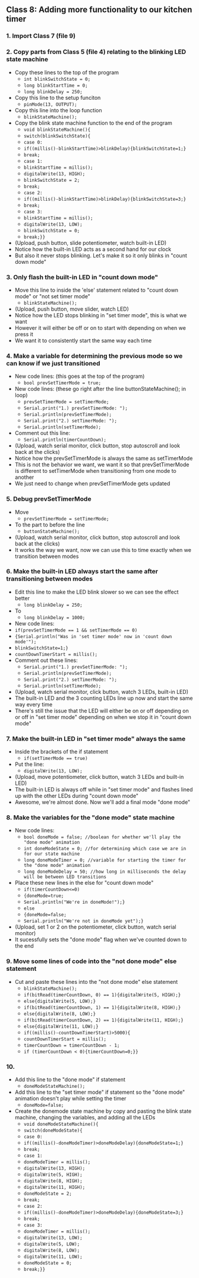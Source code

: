 ## Class 8: Adding more functionality to our kitchen timer
### 1. Import Class 7 (file 9)

### 2. Copy parts from Class 5 (file 4) relating to the blinking LED state machine
- Copy these lines to the top of the program
  - `int blinkSwitchState = 0;`
  - `long blinkStartTime = 0;`
  - `long blinkDelay = 250;`
- Copy this line to the setup funciton
  - `pinMode(13, OUTPUT);`
- Copy this line into the loop function
  - `blinkStateMachine();`
- Copy the blink state machine function to the end of the program
  - `void blinkStateMachine(){`
  - `switch(blinkSwitchState){`
  - `case 0:`
  - `if((millis()-blinkStartTime)>blinkDelay){blinkSwitchState=1;}`
  - `break;`
  - `case 1:`
  - `blinkStartTime = millis();`
  - `digitalWrite(13, HIGH);`
  - `blinkSwitchState = 2;`
  - `break;`
  - `case 2:`
  - `if((millis()-blinkStartTime)>blinkDelay){blinkSwitchState=3;}`
  - `break;`
  - `case 3:`
  - `blinkStartTime = millis();`
  - `digitalWrite(13, LOW);`
  - `blinkSwitchState = 0;`
  - `break;}}`
- (Upload, push button, slide potentiometer, watch built-in LED)
- Notice how the built-in LED acts as a second hand for our clock
- But also it never stops blinking. Let's make it so it only blinks in "count down mode"

### 3. Only flash the built-in LED in "count down mode"
- Move this line to inside the 'else' statement related to "count down mode" or "not set timer mode"
  - `blinkStateMachine();`
- (Upload, push button, move slider, watch LED)
- Notice how the LED stops blinking in "set timer mode", this is what we want
- However it will either be off or on to start with depending on when we press it
- We want it to consistently start the same way each time

### 4. Make a variable for determining the previous mode so we can know if we just transitioned
- New code lines: (this goes at the top of the program)
  - `bool prevSetTimerMode = true;`
- New code lines: (these go right after the line buttonStateMachine(); in loop)
  - `prevSetTimerMode = setTimerMode;`
  - `Serial.print("1.) prevSetTimerMode: ");`
  - `Serial.println(prevSetTimerMode);`
  - `Serial.print("2.) setTimerMode: ");`
  - `Serial.println(setTimerMode);`
- Comment out this line:
  - `Serial.println(timerCountDown);`
- (Upload, watch serial monitor, click button, stop autoscroll and look back at the clicks)
- Notice how the prevSetTimerMode is always the same as setTimerMode
- This is not the behavior we want, we want it so that prevSetTimerMode is different to setTimerMode when transitioning from one mode to another
- We just need to change when prevSetTimerMode gets updated
### 5. Debug prevSetTimerMode
- Move
  - `prevSetTimerMode = setTimerMode;`
- To the part to before the line 
  - `buttonStateMachine();`
- (Upload, watch serial monitor, click button, stop autoscroll and look back at the clicks)
- It works the way we want, now we can use this to time exactly when we transition between modes
### 6. Make the built-in LED always start the same after transitioning between modes
- Edit this line to make the LED blink slower so we can see the effect better
  - `long blinkDelay = 250;`
- To
  - `long blinkDelay = 1000;`
- New code lines:
- `if(prevSetTimerMode == 1 && setTimerMode == 0)`
- `{Serial.println("Was in 'set timer mode' now in 'count down mode'");`
- `blinkSwitchState=1;}`
- `countDownTimerStart = millis();`
- Comment out these lines:
  - `Serial.print("1.) prevSetTimerMode: ");`
  - `Serial.println(prevSetTimerMode);`
  - `Serial.print("2.) setTimerMode: ");`
  - `Serial.println(setTimerMode);`
- (Upload, watch serial monitor, click button, watch 3 LEDs, built-in LED)
- The built-in LED and the 3 counting LEDs line up now and start the same way every time
- There's still the issue that the LED will either be on or off depending on or off in "set timer mode" depending on when we stop it in "count down mode"
### 7. Make the built-in LED in "set timer mode" always the same
- Inside the brackets of the if statement
  - `if(setTimerMode == true)`
- Put the line:
  - `digitalWrite(13, LOW);`
- (Upload, move potentiometer, click button, watch 3 LEDs and built-in LED)
- The built-in LED is always off while in "set timer mode" and flashes lined up with the other LEDs during "count down mode"
- Awesome, we're almost done. Now we'll add a final mode "done mode"
### 8. Make the variables for the "done mode" state machine
- New code lines:
  - `bool doneMode = false; //boolean for whether we'll play the "done mode" animation`
  - `int doneModeState = 0; //for determining which case we are in for our state machine`
  - `long doneModeTimer = 0; //variable for starting the timer for the "done mode" animation`
  - `long doneModeDelay = 50; //how long in milliseconds the delay will be between LED transitions`
- Place these new lines in the else for "count down mode"
  - `if(timerCountDown<=0)`
  - `{doneMode=true;`
  - `Serial.println("We're in doneMode!");}`
  - `else`
  - `{doneMode=false;`
  - `Serial.println("We're not in doneMode yet");}`
- (Upload, set 1 or 2 on the potentiometer, click button, watch serial monitor)
- It sucessfully sets the "done mode" flag when we've counted down to the end
### 9. Move some lines of code into the "not done mode" else statement
- Cut and paste these lines into the "not done mode" else statement
  - `blinkStateMachine();`
  - `if(bitRead(timerCountDown, 0) == 1){digitalWrite(5, HIGH);}`
  - `else{digitalWrite(5, LOW);}`
  - `if(bitRead(timerCountDown, 1) == 1){digitalWrite(8, HIGH);}`
  - `else{digitalWrite(8, LOW);}`
  - `if(bitRead(timerCountDown, 2) == 1){digitalWrite(11, HIGH);}`
  - `else{digitalWrite(11, LOW);}`
  - `if((millis()-countDownTimerStart)>5000){`
  - `countDownTimerStart = millis();`
  - `timerCountDown = timerCountDown - 1;`
  - `if (timerCountDown < 0){timerCountDown=0;}}`
### 10. 
- Add this line to the "done mode" if statement
  - `doneModeStateMachine();`
- Add this line to the "set timer mode" if statement so the "done mode" animation doesn't play while setting the timer
  - `doneMode=false;`
- Create the donemode state machine by copy and pasting the blink state machine, changing the variables, and adding all the LEDs
  - `void doneModeStateMachine(){`
  - `switch(doneModeState){`
  - `case 0:`
  - `if((millis()-doneModeTimer)>doneModeDelay){doneModeState=1;}`
  - `break;`
  - `case 1:`
  - `doneModeTimer = millis();`
  - `digitalWrite(13, HIGH);`
  - `digitalWrite(5, HIGH);`
  - `digitalWrite(8, HIGH);`
  - `digitalWrite(11, HIGH);`
  - `doneModeState = 2;`
  - `break;`
  - `case 2:`
  - `if((millis()-doneModeTimer)>doneModeDelay){doneModeState=3;}`
  - `break;`
  - `case 3:`
  - `doneModeTimer = millis();`
  - `digitalWrite(13, LOW);`
  - `digitalWrite(5, LOW);`
  - `digitalWrite(8, LOW);`
  - `digitalWrite(11, LOW);`
  - `doneModeState = 0;`
  - `break;}}`

























 



